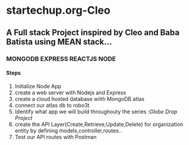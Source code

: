 <!-- @format -->

# startechup.org-Cleo

## A Full stack Project inspired by Cleo and Baba Batista using MEAN stack...

### MONGODB EXPRESS REACTJS NODE

#### Steps

1. Initialize Node App
2. create a web server with Nodejs and Express
3. create a cloud hosted database wiith MongoDB atlas
4. connect our atlas db to robo3t
5. Identify what app we will build throughouty the series :_Globe Drop Project_
6. create the API Layer(Create,Retrieve,Update,Delete) for organization entity by defining models,controller,routes..
7. Test our API routes with Postman
